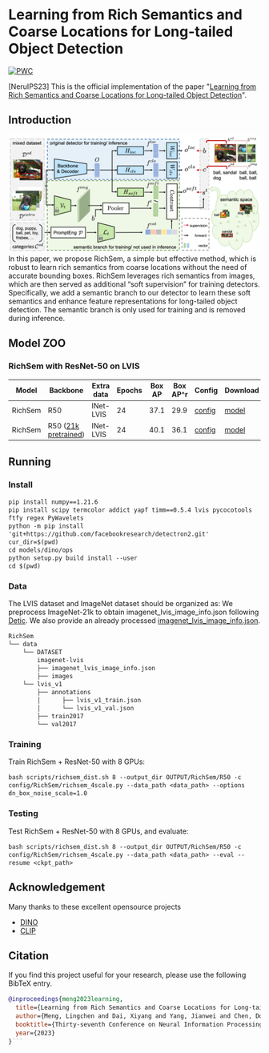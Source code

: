 # Learning from Rich Semantics and Coarse Locations for Long-tailed Object Detection

[![PWC](https://img.shields.io/endpoint.svg?url=https://paperswithcode.com/badge/learning-from-rich-semantics-and-coarse/object-detection-on-lvis-v1-0-val)](https://paperswithcode.com/sota/object-detection-on-lvis-v1-0-val?p=learning-from-rich-semantics-and-coarse)

[NeruIPS23] This is the official implementation of the paper "[Learning from Rich Semantics and Coarse Locations for Long-tailed Object Detection](https://arxiv.org/abs/2203.03605)". 

## Introduction
![teaser](assets/arch.png)
In this paper, we propose RichSem, a simple but effective method, which is robust to learn rich semantics from coarse locations without the need of accurate bounding boxes. RichSem leverages rich semantics from images, which are then served as additional “soft supervision” for training detectors. Specifically, we add a semantic branch to our detector to learn these soft semantics and enhance feature representations for long-tailed object detection. The semantic branch is only used for training and is removed during inference.

## Model ZOO

### RichSem with ResNet-50 on LVIS

| Model  | Backbone | Extra data| Epochs | Box AP | Box AP^r | Config | Download |
| ------ | -------- |-------- | ------- | ------ | ------ | ----- | ----- |
| RichSem | R50 | INet-LVIS |24 | 37.1 | 29.9 |[config](config/RichSem/richsem_4scale.py) | [model]() |
| RichSem | R50 ([21k pretrained](https://miil-public-eu.oss-eu-central-1.aliyuncs.com/model-zoo/ImageNet_21K_P/models/resnet50_miil_21k.pth)) | INet-LVIS | 24 | 40.1 | 36.1 | [config](config/RichSem/richsem_4scale.py) | [model]() |


## Running
### Install

```
pip install numpy==1.21.6
pip install scipy termcolor addict yapf timm==0.5.4 lvis pycocotools ftfy regex PyWavelets
python -m pip install 'git+https://github.com/facebookresearch/detectron2.git'
cur_dir=$(pwd)
cd models/dino/ops
python setup.py build install --user
cd $(pwd)
```

### Data
The LVIS dataset and ImageNet dataset should be organized as:
We preprocess ImageNet-21k to obtain imagenet_lvis_image_info.json following [Detic](https://github.com/facebookresearch/Detic/blob/main/tools/create_imagenetlvis_json.py).
We also provide an already processed [imagenet_lvis_image_info.json]().

```
RichSem
└── data
    └── DATASET
        imagenet-lvis
        ├── imagenet_lvis_image_info.json
        ├── images
    └── lvis_v1
        ├── annotations
        │      ├── lvis_v1_train.json
        │      └── lvis_v1_val.json
        ├── train2017
        └── val2017        
```

### Training
Train RichSem + ResNet-50 with 8 GPUs:
```
bash scripts/richsem_dist.sh 8 --output_dir OUTPUT/RichSem/R50 -c config/RichSem/richsem_4scale.py --data_path <data_path> --options dn_box_noise_scale=1.0
```
### Testing
Test RichSem + ResNet-50 with 8 GPUs, and evaluate:
```
bash scripts/richsem_dist.sh 8 --output_dir OUTPUT/RichSem/R50 -c config/RichSem/richsem_4scale.py --data_path <data_path> --eval --resume <ckpt_path>
```

## Acknowledgement
Many thanks to these excellent opensource projects
* [DINO](https://github.com/IDEA-Research/DINO)  
* [CLIP](https://github.com/openai/CLIP) 

## Citation

If you find this project useful for your research, please use the following BibTeX entry.
```bibtex
@inproceedings{meng2023learning,
  title={Learning from Rich Semantics and Coarse Locations for Long-tailed Object Detection},
  author={Meng, Lingchen and Dai, Xiyang and Yang, Jianwei and Chen, Dongdong and Chen, Yinpeng and Liu, Mengchen and Chen, Yi-Ling and Wu, Zuxuan and Yuan, Lu and Jiang, Yu-Gang},
  booktitle={Thirty-seventh Conference on Neural Information Processing Systems},
  year={2023}
}```